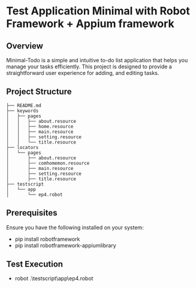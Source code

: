 # Test Application Minimal with Robot Framework + Appium framework
## Overview
Minimal-Todo is a simple and intuitive to-do list application that helps you manage your tasks efficiently. This project is designed to provide a straightforward user experience for adding, and editing tasks.

## Project Structure
```
├── README.md
├── keywords
│   ├── pages
│   │   ├── about.resource
│   │   ├── home.resource
│   │   ├── main.resource
│   │   ├── setting.resource
│   │   └── title.resource
├── locators
│   └── pages
│       ├── about.resource
│       ├── comhomemon.resource
│       ├── main.resource
│       ├── setting.resource
│       ├── title.resource
├── testscript
│   └── app
│       └── ep4.robot
```

## Prerequisites
Ensure you have the following installed on your system:
- pip install robotframework
- pip install robotframework-appiumlibrary

## Test Execution
- robot .\testscript\app\ep4.robot